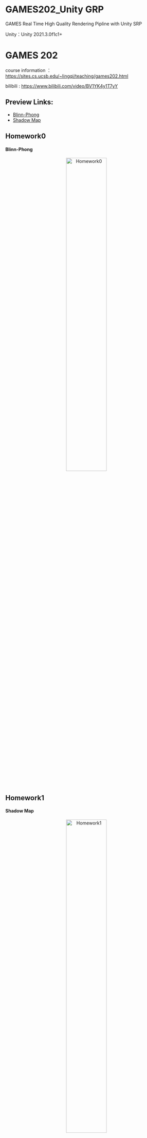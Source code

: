 # GAMES202_Unity GRP

GAMES Real Time High Quality Rendering Pipline with Unity SRP 

Unity：Unity 2021.3.0f1c1+

# GAMES 202

course information ：https://sites.cs.ucsb.edu/~lingqi/teaching/games202.html

bilibili : https://www.bilibili.com/video/BV1YK4y1T7yY

## Preview Links:

- [Blinn-Phong](https://github.com/Nuomi-Chobits/GAMES202-Unity-Real-Time-High-Quality-Rendering#blinn-phong)
- [Shadow Map](https://github.com/Nuomi-Chobits/GAMES202-Unity-GRP/blob/main/README.md#shadow-map)

## Homework0

#### Blinn-Phong

<div align=center><img src="https://user-images.githubusercontent.com/89976115/164894699-6f332e4a-b924-4fcc-bb5a-07c5c4d4fc45.gif" width="50%" alt="Homework0"></div>

## Homework1

#### Shadow Map

<div align=center><img src="https://user-images.githubusercontent.com/89976115/166482798-03b5facf-14af-414f-9dce-83fe7ff3c2d0.png" width="50%" alt="Homework1"></div>
<div align=center><img src="https://user-images.githubusercontent.com/89976115/166441165-1bb0d92a-1c36-4bb7-a068-45f539c64d9c.png" width="50%" alt="Homework1"></div>
